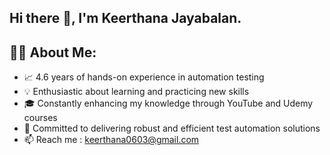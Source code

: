 ## Hi there 👋, I'm Keerthana Jayabalan.
## 👨‍💻 About Me:
* 📈 4.6 years of hands-on experience in automation testing
* 💡 Enthusiastic about learning and practicing new skills
* 🎓 Constantly enhancing my knowledge through YouTube and Udemy courses
* 🚀 Committed to delivering robust and efficient test automation solutions
* 📫 Reach me : keerthana0603@gmail.com

